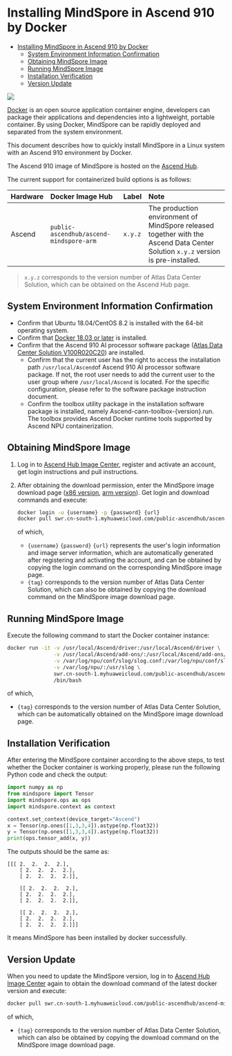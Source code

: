 # Installing MindSpore in Ascend 910 by Docker

<!-- TOC -->

- [Installing MindSpore in Ascend 910 by Docker](#installing-mindspore-in-ascend-910-by-docker)
    - [System Environment Information Confirmation](#system-environment-information-confirmation)
    - [Obtaining MindSpore Image](#obtaining-mindspore-image)
    - [Running MindSpore Image](#running-mindspore-image)
    - [Installation Verification](#installation-verification)
    - [Version Update](#version-update)

<!-- /TOC -->

<a href="https://gitee.com/mindspore/docs/blob/master/install/mindspore_ascend_install_docker_en.md" target="_blank"><img src="https://gitee.com/mindspore/docs/raw/master/resource/_static/logo_source.png"></a>

[Docker](https://docs.docker.com/get-docker/) is an open source application container engine, developers can package their applications and dependencies into a lightweight, portable container. By using Docker, MindSpore can be rapidly deployed and separated from the system environment.

This document describes how to quickly install MindSpore in a Linux system with an Ascend 910 environment by Docker.

The Ascend 910 image of MindSpore is hosted on the [Ascend Hub](https://ascend.huawei.com/ascendhub/#/main).

The current support for containerized build options is as follows:

| Hardware   | Docker Image Hub                | Label                       | Note                                       |
| :----- | :------------------------ | :----------------------- | :--------------------------------------- |
| Ascend | `public-ascendhub/ascend-mindspore-arm` | `x.y.z` | The production environment of MindSpore released together with the Ascend Data Center Solution `x.y.z` version is pre-installed. |

> `x.y.z` corresponds to the version number of Atlas Data Center Solution, which can be obtained on the Ascend Hub page.

## System Environment Information Confirmation

- Confirm that Ubuntu 18.04/CentOS 8.2 is installed with the 64-bit operating system.
- Confirm that [Docker 18.03 or later](https://docs.docker.com/get-docker/) is installed.
- Confirm that the Ascend 910 AI processor software package ([Atlas Data Center Solution V100R020C20](https://support.huawei.com/enterprise/zh/ascend-computing/atlas-data-center-solution-pid-251167910/software/251826872)) are installed.
    - Confirm that the current user has the right to access the installation path `/usr/local/Ascend`of Ascend 910 AI processor software package. If not, the root user needs to add the current user to the user group where `/usr/local/Ascend` is located. For the specific configuration, please refer to the software package instruction document.
    - Confirm the toolbox utility package in the installation software package is installed, namely Ascend-cann-toolbox-{version}.run. The toolbox provides Ascend Docker runtime tools supported by Ascend NPU containerization.

## Obtaining MindSpore Image

1. Log in to [Ascend Hub Image Center](https://ascend.huawei.com/ascendhub/#/home), register and activate an account, get login instructions and pull instructions.
2. After obtaining the download permission, enter the MindSpore image download page ([x86 version](https://ascend.huawei.com/ascendhub/#/detail?name=ascend-mindspore-x86), [arm version](https://ascend.huawei.com/ascendhub/#/detail?name=ascend-mindspore-arm)). Get login and download commands and execute:

    ```bash
    docker login -u {username} -p {password} {url}
    docker pull swr.cn-south-1.myhuaweicloud.com/public-ascendhub/ascend-mindspore-arm:{tag}
    ```

    of which,

    - `{username}` `{password}` `{url}` represents the user's login information and image server information, which are automatically generated after registering and activating the account, and can be obtained by copying the login command on the corresponding MindSpore image page.
    - `{tag}` corresponds to the version number of Atlas Data Center Solution, which can also be obtained by copying the download command on the MindSpore image download page.

## Running MindSpore Image

Execute the following command to start the Docker container instance:

```bash
docker run -it -v /usr/local/Ascend/driver:/usr/local/Ascend/driver \
               -v /usr/local/Ascend/add-ons/:/usr/local/Ascend/add-ons/ \
               -v /var/log/npu/conf/slog/slog.conf:/var/log/npu/conf/slog/slog.conf \
               -v /var/log/npu/:/usr/slog \
               swr.cn-south-1.myhuaweicloud.com/public-ascendhub/ascend-mindspore-arm:{tag} \
               /bin/bash
```

of which,

- `{tag}` corresponds to the version number of Atlas Data Center Solution, which can be automatically obtained on the MindSpore image download page.

## Installation Verification

After entering the MindSpore container according to the above steps, to test whether the Docker container is working properly, please run the following Python code and check the output:

```python
import numpy as np
from mindspore import Tensor
import mindspore.ops as ops
import mindspore.context as context

context.set_context(device_target="Ascend")
x = Tensor(np.ones([1,3,3,4]).astype(np.float32))
y = Tensor(np.ones([1,3,3,4]).astype(np.float32))
print(ops.tensor_add(x, y))
```

The outputs should be the same as:

```text
[[[ 2.  2.  2.  2.],
    [ 2.  2.  2.  2.],
    [ 2.  2.  2.  2.]],

    [[ 2.  2.  2.  2.],
    [ 2.  2.  2.  2.],
    [ 2.  2.  2.  2.]],

    [[ 2.  2.  2.  2.],
    [ 2.  2.  2.  2.],
    [ 2.  2.  2.  2.]]]
```

It means MindSpore has been installed by docker successfully.

## Version Update

When you need to update the MindSpore version, log in to [Ascend Hub Image Center](https://ascend.huawei.com/ascendhub/#/home) again to obtain the download command of the latest docker version and execute:

```bash
docker pull swr.cn-south-1.myhuaweicloud.com/public-ascendhub/ascend-mindspore-arm:{tag}
```

of which,

- `{tag}` corresponds to the version number of Atlas Data Center Solution, which can also be obtained by copying the download command on the MindSpore image download page.
